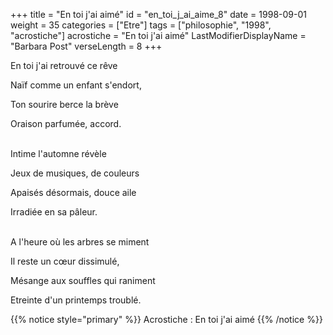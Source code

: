 +++
title = "En toi j'ai aimé"
id = "en_toi_j_ai_aime_8"
date = 1998-09-01
weight = 35
categories = ["Etre"]
tags = ["philosophie", "1998", "acrostiche"]
acrostiche = "En toi j'ai aimé"
LastModifierDisplayName = "Barbara Post"
verseLength = 8
+++

En toi j'ai retrouvé ce rêve

Naïf comme un enfant s'endort,

Ton sourire berce la brève

Oraison parfumée, accord.

 \
Intime l'automne révèle

Jeux de musiques, de couleurs

Apaisés désormais, douce aile

Irradiée en sa pâleur.

 \
A l'heure où les arbres se miment

Il reste un cœur dissimulé,

Mésange aux souffles qui raniment

Etreinte d'un printemps troublé.

{{% notice style="primary" %}}
Acrostiche : En toi j'ai aimé
{{% /notice %}}
